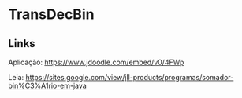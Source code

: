 # TransDecBin

## Links
Aplicação: https://www.jdoodle.com/embed/v0/4FWp

Leia: https://sites.google.com/view/jll-products/programas/somador-bin%C3%A1rio-em-java
